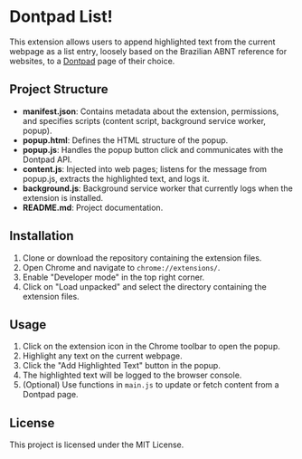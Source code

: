 # Dontpad List!

This extension allows users to append highlighted text from the current webpage as a list entry, loosely based on the Brazilian ABNT reference for websites, to a [Dontpad](https://dontpad.com) page of their choice.

## Project Structure

- **manifest.json**: Contains metadata about the extension, permissions, and specifies scripts (content script, background service worker, popup).
- **popup.html**: Defines the HTML structure of the popup.
- **popup.js**: Handles the popup button click and communicates with the Dontpad API.
- **content.js**: Injected into web pages; listens for the message from popup.js, extracts the highlighted text, and logs it.
- **background.js**: Background service worker that currently logs when the extension is installed.
- **README.md**: Project documentation.

## Installation

1. Clone or download the repository containing the extension files.
2. Open Chrome and navigate to `chrome://extensions/`.
3. Enable "Developer mode" in the top right corner.
4. Click on "Load unpacked" and select the directory containing the extension files.

## Usage

1. Click on the extension icon in the Chrome toolbar to open the popup.
2. Highlight any text on the current webpage.
3. Click the "Add Highlighted Text" button in the popup.
4. The highlighted text will be logged to the browser console.
5. (Optional) Use functions in `main.js` to update or fetch content from a Dontpad page.

## License

This project is licensed under the MIT License.